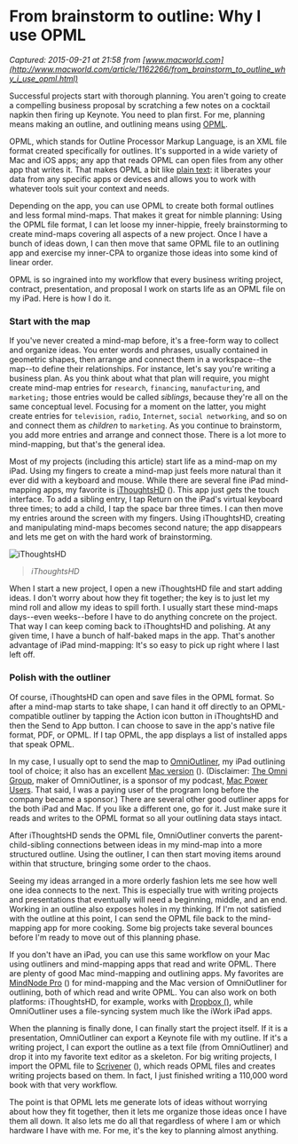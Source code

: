 # From brainstorm to outline: Why I use OPML

_Captured: 2015-09-21 at 21:58 from [www.macworld.com](http://www.macworld.com/article/1162266/from_brainstorm_to_outline_why_i_use_opml.html)_

Successful projects start with thorough planning. You aren't going to create a compelling business proposal by scratching a few notes on a cocktail napkin then firing up Keynote. You need to plan first. For me, planning means making an outline, and outlining means using [OPML](http://www.opml.org/).

OPML, which stands for Outline Processor Markup Language, is an XML file format created specifically for outlines. It's supported in a wide variety of Mac and iOS apps; any app that reads OPML can open files from any other app that writes it. That makes OPML a bit like [plain text](http://www.macworld.com/article/161549/2011/08/forget_fancy_formatting_why_plain_text_is_best.html): it liberates your data from any specific apps or devices and allows you to work with whatever tools suit your context and needs.

Depending on the app, you can use OPML to create both formal outlines and less formal mind-maps. That makes it great for nimble planning: Using the OPML file format, I can let loose my inner-hippie, freely brainstorming to create mind-maps covering all aspects of a new project. Once I have a bunch of ideas down, I can then move that same OPML file to an outlining app and exercise my inner-CPA to organize those ideas into some kind of linear order.

OPML is so ingrained into my workflow that every business writing project, contract, presentation, and proposal I work on starts life as an OPML file on my iPad. Here is how I do it.

### Start with the map

If you've never created a mind-map before, it's a free-form way to collect and organize ideas. You enter words and phrases, usually contained in geometric shapes, then arrange and connect them in a workspace--the map--to define their relationships. For instance, let's say you're writing a business plan. As you think about what that plan will require, you might create mind-map entries for `research`, `financing`, `manufacturing`, and `marketing;` those entries would be called _siblings_, because they're all on the same conceptual level. Focusing for a moment on the latter, you might create entries for `television`, `radio`, `Internet`, `social networking`, and so on and connect them as _children_ to `marketing`. As you continue to brainstorm, you add more entries and arrange and connect those. There is a lot more to mind-mapping, but that's the general idea.

Most of my projects (including this article) start life as a mind-map on my iPad. Using my fingers to create a mind-map just feels more natural than it ever did with a keyboard and mouse. While there are several fine iPad mind-mapping apps, my favorite is [iThoughtsHD](http://www.macworld.com/appguide/app.html?id=499913&expand=false) (). This app just _gets_ the touch interface. To add a sibling entry, I tap Return on the iPad's virtual keyboard three times; to add a child, I tap the space bar three times. I can then move my entries around the screen with my fingers. Using iThoughtsHD, creating and manipulating mind-maps becomes second nature; the app disappears and lets me get on with the hard work of brainstorming.

![iThoughtsHD](http://images.macworld.com/images/article/2011/09/ithoughtshd_386-253771.jpg)

> _iThoughtsHD_

When I start a new project, I open a new iThoughtsHD file and start adding ideas. I don't worry about how they fit together; the key is to just let my mind roll and allow my ideas to spill forth. I usually start these mind-maps days--even weeks--before I have to do anything concrete on the project. That way I can keep coming back to iThoughtsHD and polishing. At any given time, I have a bunch of half-baked maps in the app. That's another advantage of iPad mind-mapping: It's so easy to pick up right where I last left off.

### Polish with the outliner

Of course, iThoughtsHD can open and save files in the OPML format. So after a mind-map starts to take shape, I can hand it off directly to an OPML-compatible outliner by tapping the Action icon button in iThoughtsHD and then the Send to App button. I can choose to save in the app's native file format, PDF, or OPML. If I tap OPML, the app displays a list of installed apps that speak OPML.

In my case, I usually opt to send the map to [OmniOutliner](http://www.macworld.com/appguide/app.html?id=904293&expand=false), my iPad outlining tool of choice; it also has an excellent [Mac version](http://www.macworld.com/article/142719/2009/09/omnioutliner.html) (). (Disclaimer: [The Omni Group](http://www.omnigroup.com/), maker of OmniOutliner, is a sponsor of my podcast, [Mac Power Users](http://macpowerusers.com/). That said, I was a paying user of the program long before the company became a sponsor.) There are several other good outliner apps for the both iPad and Mac. If you like a different one, go for it. Just make sure it reads and writes to the OPML format so all your outlining data stays intact.

After iThoughtsHD sends the OPML file, OmniOutliner converts the parent-child-sibling connections between ideas in my mind-map into a more structured outline. Using the outliner, I can then start moving items around within that structure, bringing some order to the chaos.

Seeing my ideas arranged in a more orderly fashion lets me see how well one idea connects to the next. This is especially true with writing projects and presentations that eventually will need a beginning, middle, and an end. Working in an outline also exposes holes in my thinking. If I'm not satisfied with the outline at this point, I can send the OPML file back to the mind-mapping app for more cooking. Some big projects take several bounces before I'm ready to move out of this planning phase.

If you don't have an iPad, you can use this same workflow on your Mac using outliners and mind-mapping apps that read and write OPML. There are plenty of good Mac mind-mapping and outlining apps. My favorites are [MindNode Pro](http://www.macworld.com/article/137074/2008/11/mindnode103.html) () for mind-mapping and the Mac version of OmniOutliner for outlining, both of which read and write OPML. You can also work on both platforms: iThoughtsHD, for example, works with [Dropbox ()](http://www.macworld.com/article/156705/2010/12/dropbox_mac.html), while OmniOutliner uses a file-syncing system much like the iWork iPad apps.

When the planning is finally done, I can finally start the project itself. If it is a presentation, OmniOutliner can export a Keynote file with my outline. If it's a writing project, I can export the outline as a text file (from OmniOutliner) and drop it into my favorite text editor as a skeleton. For big writing projects, I import the OPML file to [Scrivener](http://www.macworld.com/article/155903/2011/02/scrivener2.html) (), which reads OPML files and creates writing projects based on them. In fact, I just finished writing a 110,000 word book with that very workflow.

The point is that OPML lets me generate lots of ideas without worrying about how they fit together, then it lets me organize those ideas once I have them all down. It also lets me do all that regardless of where I am or which hardware I have with me. For me, it's the key to planning almost anything.
